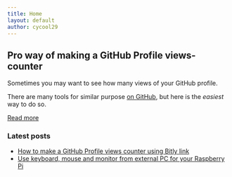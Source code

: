 ```yaml
---
title: Home
layout: default
author: cycool29
---
```



## Pro way of making a GitHub Profile views-counter

Sometimes you may want to see how many views of your GitHub profile. 

There are many tools for similar purpose [on GitHub](https://github.com/search?q=github+profile+counter), but here is the *easiest* way to do so. 


[Read more](https://cycool29.github.io/post/000002)

### Latest posts

- [How to make a GitHub Profile views counter using Bitly link](/post/000002)
- [Use keyboard, mouse and monitor from external PC for your Raspberry Pi](/post/000001)
